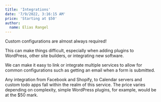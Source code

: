 ```yaml
---
title: 'Integrations'
date: '7/9/2022, 3:16:15 AM'
price: 'Starting at $50'
author:
  name: Elias Rangel
---
```


Custom configurations are almost always required!

This can make things difficult, especially when adding plugins to WordPress, other site builders, or integrating new software.

We can make it easy to link or integrate multiple services to allow for common configurations such as getting an email when a form is submitted.

Any integration from Facebook and Shopify, to Calendar servers and custom todo apps fall within the realm of this service. The price varies depending on complexity, simple WordPress plugins, for example, would be at the $50 mark.
